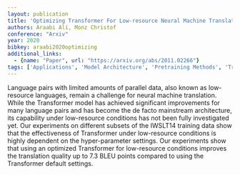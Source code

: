 ```yaml
---
layout: publication
title: 'Optimizing Transformer For Low-resource Neural Machine Translation'
authors: Araabi Ali, Monz Christof
conference: "Arxiv"
year: 2020
bibkey: araabi2020optimizing
additional_links:
  - {name: "Paper", url: "https://arxiv.org/abs/2011.02266"}
tags: ['Applications', 'Model Architecture', 'Pretraining Methods', 'Training Techniques', 'Transformer']
---
```

Language pairs with limited amounts of parallel data, also known as low-resource languages, remain a challenge for neural machine translation. While the Transformer model has achieved significant improvements for many language pairs and has become the de facto mainstream architecture, its capability under low-resource conditions has not been fully investigated yet. Our experiments on different subsets of the IWSLT14 training data show that the effectiveness of Transformer under low-resource conditions is highly dependent on the hyper-parameter settings. Our experiments show that using an optimized Transformer for low-resource conditions improves the translation quality up to 7.3 BLEU points compared to using the Transformer default settings.
